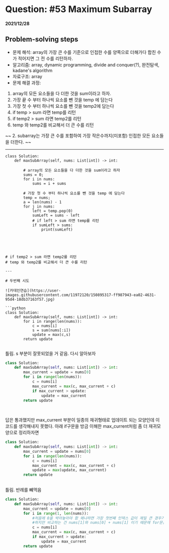 # Question: #53 Maximum Subarray
#### 2021/12/28


## Problem-solving steps
* 문제 해석: array의 가장 큰 수를 기준으로 인접한 수를 양쪽으로 더해가다 합친 수가 적어지면 그 전 수를 리턴하자.
* 알고리즘: array, dynamic programming, divide and conquer(?), 완전탐색, kadane's algorithm
* 자료구조: array
* 문제 해결 과정: 
1. array의 모든 요소들을 다 더한 것을 sum이라고 하자.
2. 가장 끝 수 부터 하나씩 요소를 뺀 것을 temp 에 담는다
3. 가장 첫 수 부터 하나씩 요소를 뺀 것을 temp2에 담는다
4. if temp > sum 라면 temp를 리턴
5. if temp2 > sum 라면 temp2를 리턴
6. temp 와 temp2를 비교해서 더 큰 수를 리턴


~~ 2. subarray는 가장 큰 수를 포함하여 가장 작은수까지(미포함) 인접한 모든 요소들을 더한다. ~~




---
```python3
class Solution:
    def maxSubArray(self, nums: List[int]) -> int:
        
        # array의 모든 요소들을 다 더한 것을 sum이라고 하자
        sums = 0;
        for i in nums:
            sums = i + sums
        
        # 가장 첫 수 부터 하나씩 요소를 뺀 것을 temp 에 담는다
        temp = nums;
        a = len(nums) - 1
        for j in nums:            
            left = temp.pop(0)
            sumLeft = sums - left
            # if left > sum 라면 temp를 리턴
            if sumLeft > sums:
                print(sumLeft)
                
            
        
        

# if temp2 > sum 라면 temp2를 리턴
# temp 와 temp2를 비교해서 더 큰 수를 리턴

---

# 두번째 시도

![카데인연습](https://user-images.githubusercontent.com/11972120/150895317-ff987943-ea02-4631-95d4-18db37163f57.jpg)

```python
class Solution:
    def maxSubArray(self, nums: List[int]) -> int:
        for i in range(len(nums)):
            c = nums[i]
            s = sum(nums[:i])
            update = max(c,s)
        return update
        
```
틀림. s 부분이 잘못되었을 거 같음. 다시 알아보자 

```python
class Solution:
    def maxSubArray(self, nums: List[int]) -> int:
        max_current = update = nums[0]
        for i in range(len(nums)):
            c = nums[i]
            max_current = max(c, max_current + c)
            if max_current > update:
                update = max_current
        return update
        
        
```
답은 통과했지만 max_current 부분이 일종의 재귀형태로 업데이트 되는 모양인데 이 코드를 생각해내지 못했다.
아래 if구문을 방금 이해한 max_current처럼 좀 더 재귀모양으로 정리하자면

```python
class Solution:
    def maxSubArray(self, nums: List[int]) -> int:
        max_current = update = nums[0]
        for i in range(len(nums)):
            c = nums[i]
            max_current = max(c, max_current + c)
            update = max(update, max_current)
        return update
                
```
틀림. 반례를 뺴먹음

```python
class Solution:
    def maxSubArray(self, nums: List[int]) -> int:
        max_current = update = nums[0]
        for i in range(1, len(nums)): 
            #처음에 0을 박아놓아야 함 왜냐하면 가장 첫번째 인덱스 값이 제일 큰 경우가 있을 수 있기 때문
            #하지만 비교하는 건 nums[1]와 nums[0] + nums[1] 이기 때문에 for문은 1부터 시작해야함
            c = nums[i]
            max_current = max(c, max_current + c)
            if max_current > update:
                update = max_current
        return update
```
        
            
        
